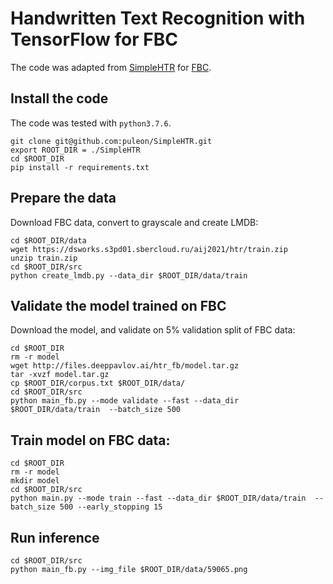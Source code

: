 # Handwritten Text Recognition with TensorFlow for FBC

The code was adapted from [SimpleHTR](https://github.com/githubharald/SimpleHTR) for [FBC](https://github.com/sberbank-ai/fusion_brain_aij2021).

## Install the code

The code was tested with `python3.7.6`.

```
git clone git@github.com:puleon/SimpleHTR.git
export ROOT_DIR = ./SimpleHTR
cd $ROOT_DIR
pip install -r requirements.txt
```

## Prepare the data

Download FBC data, convert to grayscale and create LMDB:
```
cd $ROOT_DIR/data
wget https://dsworks.s3pd01.sbercloud.ru/aij2021/htr/train.zip
unzip train.zip
cd $ROOT_DIR/src
python create_lmdb.py --data_dir $ROOT_DIR/data/train
```

## Validate the model trained on FBC

Download the model, and validate on 5% validation split of FBC data: 
```
cd $ROOT_DIR
rm -r model
wget http://files.deeppavlov.ai/htr_fb/model.tar.gz
tar -xvzf model.tar.gz
cp $ROOT_DIR/corpus.txt $ROOT_DIR/data/
cd $ROOT_DIR/src
python main_fb.py --mode validate --fast --data_dir $ROOT_DIR/data/train  --batch_size 500
```

## Train model on FBC data:

```
cd $ROOT_DIR
rm -r model
mkdir model
cd $ROOT_DIR/src
python main.py --mode train --fast --data_dir $ROOT_DIR/data/train  --batch_size 500 --early_stopping 15
```

## Run inference

```
cd $ROOT_DIR/src
python main_fb.py --img_file $ROOT_DIR/data/59065.png
```
